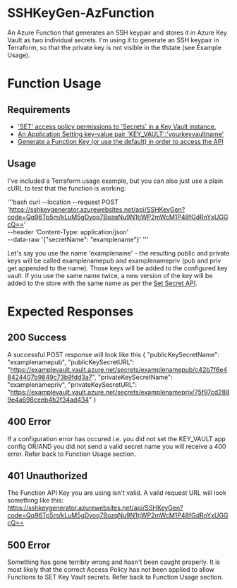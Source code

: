 # SSHKeyGen-AzFunction
An Azure Function that generates an SSH keypair and stores it in Azure Key Vault as two individual secrets.
I'm using it to generate an SSH keypair in Terraform, so that the private key is not visible in the tfstate (see Example Usage).

# Function Usage
## Requirements
- ['SET' access policy permissions to 'Secrets' in a Key Vault instance.](https://docs.microsoft.com/en-us/azure/app-service/overview-managed-identity?tabs=dotnet)
- [An Application Setting key-value pair 'KEY_VAULT':'yourkeyvaultname'](https://docs.microsoft.com/en-us/azure/azure-functions/functions-app-settings)
- [Generate a Function Key (or use the default) in order to access the API](https://docs.microsoft.com/en-us/azure/azure-functions/security-concepts#function-access-keys) 

## Usage
I've included a Terraform usage example, but you can also just use a plain cURL to test that the function is working:

'''bash
        curl --location --request POST 'https://sshkeygenerator.azurewebsites.net/api/SSHKeyGen?code=Qq96Tp5m/kLuM5gDyoq7BozqNu9N1tjWP2mWcM1P48fGdRnYxUGGcQ==' \
        --header 'Content-Type: application/json' \
        --data-raw '{"secretName": "examplename"}'
'''

Let's say you use the name 'examplename' - the resulting public and private keys will be called examplenamepub and examplenamepriv (pub and priv get appended to the name).
Those keys will be added to the configured key vault. If you use the same name twice, a new version of the key will be added to the store with the same name as per the [Set Secret API](https://docs.microsoft.com/en-us/rest/api/keyvault/set-secret/set-secret).

# Expected Responses
## 200 Success
A successful POST response will look like this
        {
            "publicKeySecretName": "examplenamepub",
            "publicKeySecretURL": "https://examplevault.vault.azure.net/secrets/examplenamepub/c42b7f6e48424407b9849c73b9fdd3a7",
            "privateKeySecretName": "examplenamepriv",
            "privateKeySecretURL": "https://examplevault.vault.azure.net/secrets/examplenamepriv/75f97cd2889e4a698ceeb4b2f34ad434"
        }
## 400 Error
If a configuration error has occured i.e. you did not set the KEY_VAULT app config OR/AND you did not send a valid secret name you will receive a 400 error. Refer back to Function Usage section.

## 401 Unauthorized
The Function API Key you are using isn't valid. A valid request URL will look something like this:
https://sshkeygenerator.azurewebsites.net/api/SSHKeyGen?code=Qq96Tp5m/kLuM5gDyoq7BozqNu9N1tjWP2mWcM1P48fGdRnYxUGGcQ==

## 500 Error
Something has gone terribly wrong and hasn't been caught properly. It is most likely that the correct Access Policy has not been applied to allow Functions to SET Key Vault secrets. Refer back to Function Usage section.